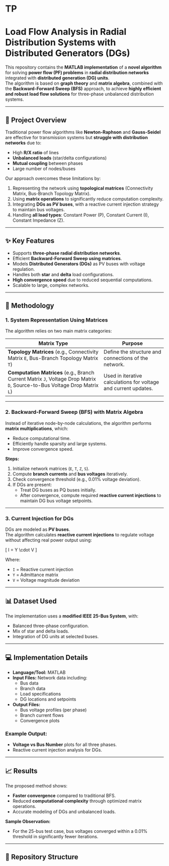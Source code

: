 # TP
# Load Flow Analysis in Radial Distribution Systems with Distributed Generators (DGs)

This repository contains the **MATLAB implementation** of a **novel algorithm** for solving **power flow (PF) problems** in **radial distribution networks** integrated with **distributed generation (DG) units**.  
The algorithm is based on **graph theory** and **matrix algebra**, combined with the **Backward-Forward Sweep (BFS)** approach, to achieve **highly efficient and robust load flow solutions** for three-phase unbalanced distribution systems.

---

## **📌 Project Overview**

Traditional power flow algorithms like **Newton-Raphson** and **Gauss-Seidel** are effective for transmission systems but **struggle with distribution networks** due to:
- High **R/X ratio** of lines
- **Unbalanced loads** (star/delta configurations)
- **Mutual coupling** between phases
- Large number of nodes/buses

Our approach overcomes these limitations by:
1. Representing the network using **topological matrices** (Connectivity Matrix, Bus-Branch Topology Matrix).
2. Using **matrix operations** to significantly reduce computation complexity.
3. Integrating **DGs as PV buses**, with a reactive current injection strategy to maintain bus voltages.
4. Handling **all load types**: Constant Power (P), Constant Current (I), Constant Impedance (Z).

---

## **✨ Key Features**
- Supports **three-phase radial distribution networks**.
- Efficient **Backward-Forward Sweep using matrices**.
- Models **Distributed Generators (DGs)** as PV buses with voltage regulation.
- Handles both **star** and **delta** load configurations.
- **High convergence speed** due to reduced sequential computations.
- Scalable to large, complex networks.

---

## **🧮 Methodology**

### 1. **System Representation Using Matrices**
The algorithm relies on two main matrix categories:

| **Matrix Type** | **Purpose** |
|-----------------|-------------|
| **Topology Matrices** (e.g., Connectivity Matrix `E`, Bus-Branch Topology Matrix `T`) | Define the structure and connections of the network. |
| **Computation Matrices** (e.g., Branch Current Matrix `J`, Voltage Drop Matrix `D`, Source-to-Bus Voltage Drop Matrix `L`) | Used in iterative calculations for voltage and current updates. |

---

### 2. **Backward-Forward Sweep (BFS) with Matrix Algebra**
Instead of iterative node-by-node calculations, the algorithm performs **matrix multiplications**, which:
- Reduce computational time.
- Efficiently handle sparsity and large systems.
- Improve convergence speed.

**Steps:**
1. Initialize network matrices (`E`, `T`, `Z`, `S`).
2. Compute **branch currents** and **bus voltages** iteratively.
3. Check convergence threshold (e.g., 0.01% voltage deviation).
4. If DGs are present:
   - Treat DG buses as PQ buses initially.
   - After convergence, compute required **reactive current injections** to maintain DG bus voltage setpoints.

---

### 3. **Current Injection for DGs**
DGs are modeled as **PV buses**.  
The algorithm calculates **reactive current injections** to regulate voltage without affecting real power output using:

\[
I = Y \cdot V
\]

Where:
- `I` = Reactive current injection  
- `Y` = Admittance matrix  
- `V` = Voltage magnitude deviation

---

## **📊 Dataset Used**
The implementation uses a **modified IEEE 25-Bus System**, with:
- Balanced three-phase configuration.
- Mix of star and delta loads.
- Integration of DG units at selected buses.

---

## **💻 Implementation Details**

- **Language/Tool:** MATLAB  
- **Input Files:** Network data including:
  - Bus data
  - Branch data
  - Load specifications
  - DG locations and setpoints
- **Output Files:**
  - Bus voltage profiles (per phase)
  - Branch current flows
  - Convergence plots

### Example Output:
- **Voltage vs Bus Number** plots for all three phases.
- Reactive current injection analysis for DGs.

---

## **📈 Results**
The proposed method shows:
- **Faster convergence** compared to traditional BFS.
- Reduced **computational complexity** through optimized matrix operations.
- Accurate modeling of DGs and unbalanced loads.

**Sample Observation:**
- For the 25-bus test case, bus voltages converged within a 0.01% threshold in significantly fewer iterations.

---

## **📂 Repository Structure**
